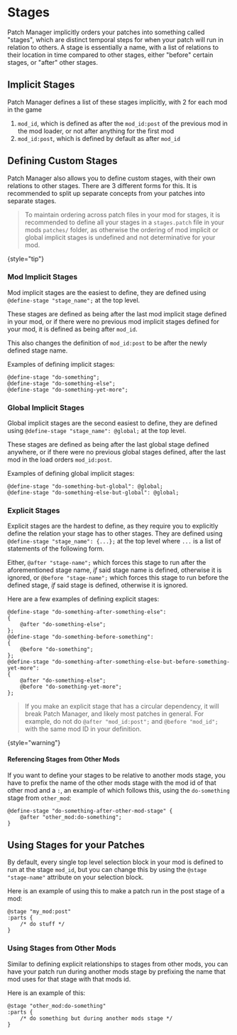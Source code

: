 # Stages
<show-structure for="chapter,procedure" depth="2"/>

Patch Manager implicitly orders your patches into something called "stages", which are distinct temporal steps for when
your patch will run in relation to others. A stage is essentially a name, with a list of relations to their location in
time compared to other stages, either "before" certain stages, or "after" other stages.

## Implicit Stages

Patch Manager defines a list of these stages implicitly, with 2 for each mod in the game

1. `mod_id`, which is defined as after the `mod_id:post` of the previous mod in the mod loader, or not after anything for the first mod
2. `mod_id:post`, which is defined by default as after `mod_id`

## Defining Custom Stages

Patch Manager also allows you to define custom stages, with their own relations to other stages. There are 3 different
forms for this. It is recommended to split up separate concepts from your patches into separate stages.

> To maintain ordering across patch files in your mod for stages, it is recommended to define all your stages in a 
> `stages.patch` file in your mods `patches/` folder, as otherwise the ordering of mod implicit or global implicit stages
> is undefined and not determinative for your mod.
> 
{style="tip"}

### Mod Implicit Stages

Mod implicit stages are the easiest to define, they are defined using `@define-stage "stage_name";` at the top level.

These stages are defined as being after the last mod implicit stage defined in your mod, or if there were no previous
mod implicit stages defined for your mod, it is defined as being after `mod_id`.

This also changes the definition of `mod_id:post` to be after the newly defined stage name.

Examples of defining implicit stages:

```
@define-stage "do-something";
@define-stage "do-something-else";
@define-stage "do-something-yet-more";
```

### Global Implicit Stages

Global implicit stages are the second easiest to define, they are defined using `@define-stage "stage_name": @global;`
at the top level.

These stages are defined as being after the last global stage defined anywhere, or if there were no previous global stages
defined, after the last mod in the load orders `mod_id:post`.

Examples of defining global implicit stages:

```
@define-stage "do-something-but-global": @global;
@define-stage "do-something-else-but-global": @global;
```

### Explicit Stages

Explicit stages are the hardest to define, as they require you to explicitly define the relation your stage has to other
stages. They are defined using `@define-stage "stage_name": {...};` at the top level where `...` is a list of statements
of the following form.

Either, `@after "stage-name";` which forces this stage to run after the aforementioned stage name, *if* said stage name 
is defined, otherwise it is ignored, or `@before "stage-name";` which forces this stage to run before the defined
stage, *if* said stage is defined, otherwise it is ignored.

Here are a few examples of defining explicit stages:

```
@define-stage "do-something-after-something-else": 
{
    @after "do-something-else";
};
@define-stage "do-something-before-something":
{
    @before "do-something";
};
@define-stage "do-something-after-something-else-but-before-something-yet-more":
{
    @after "do-something-else";
    @before "do-something-yet-more";
};
```

> If you make an explicit stage that has a circular dependency, it will break Patch Manager, and likely most patches
> in general. For example, do not do `@after "mod_id:post";` and `@before "mod_id";` with the same mod ID in your
> definition.
> 
{style="warning"}

#### Referencing Stages from Other Mods

If you want to define your stages to be relative to another mods stage, you have to prefix the name of the other mods stage
with the mod id of that other mod and a `:`, an example of which follows this, using the `do-something` stage from 
`other_mod`:

```
@define-stage "do-something-after-other-mod-stage" {
    @after "other_mod:do-something";
}
```

## Using Stages for your Patches

By default, every single top level selection block in your mod is defined to run at the stage `mod_id`, but you can change
this by using the `@stage "stage-name"` attribute on your selection block.

Here is an example of using this to make a patch run in the post stage of a mod:

```
@stage "my_mod:post"
:parts {
    /* do stuff */
}
```

### Using Stages from Other Mods

Similar to defining explicit relationships to stages from other mods, you can have your patch run during another mods stage
by prefixing the name that mod uses for that stage with that mods id.

Here is an example of this:

```
@stage "other_mod:do-something"
:parts {
    /* do something but during another mods stage */
}
```